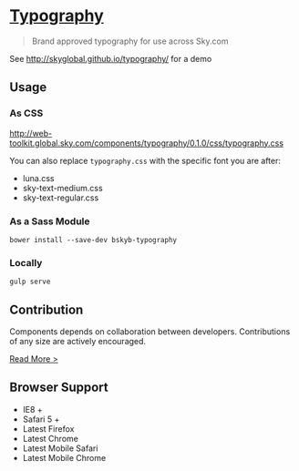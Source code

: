 [Typography](http://skyglobal.github.io/typography/) 
========================

> Brand approved typography for use across Sky.com

See http://skyglobal.github.io/typography/ for a demo

## Usage

### As CSS

http://web-toolkit.global.sky.com/components/typography/0.1.0/css/typography.css

You can also replace `typography.css` with the specific font you are after:
 * luna.css
 * sky-text-medium.css
 * sky-text-regular.css

### As a Sass Module

`bower install --save-dev bskyb-typography`

### Locally

`gulp serve`

## Contribution

Components depends on collaboration between developers. Contributions of any size are actively encouraged.

[Read More >](CONTRIBUTING.md)

## Browser Support

 * IE8 +
 * Safari 5 +
 * Latest Firefox
 * Latest Chrome
 * Latest Mobile Safari
 * Latest Mobile Chrome
